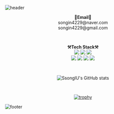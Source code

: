 ![header](https://capsule-render.vercel.app/api?type=waving&color=a3cca2&height=250&section=header&text=Inuk%20Song&fontSize=80&animation=fadeIn&fontAlignY=45)

<p align="center">
  <Strong>📧Email📧</Strong>
  </br>songin4229@naver.com
  </br>songin4229@gmail.com</br>
</p>

</br>

<p align="center" display="inline-block">
  <Strong>⚒️Tech Stack⚒️</Strong><br>
  <img src="https://img.shields.io/badge/Python-3776AB.svg?&style=for-the-badge&logo=Python&logoColor=black">
  <img src="https://img.shields.io/badge/R-276DC3.svg?&style=for-the-badge&logo=R&logoColor=black">
  <img src="https://img.shields.io/badge/MySQL-4479A1.svg?&style=for-the-badge&logo=MySQL&logoColor=black"><br>
  <img src="https://img.shields.io/badge/Linux-FCC624.svg?&style=for-the-badge&logo=Linux&logoColor=black">
  <img src="https://img.shields.io/badge/Git-F05032.svg?&style=for-the-badge&logo=Git&logoColor=black">
  <img src="https://img.shields.io/badge/Docker-2496ED.svg?&style=for-the-badge&logo=Docker&logoColor=black">
  <img src="https://img.shields.io/badge/Tableau-E97627.svg?&style=for-the-badge&logo=Tableau&logoColor=black">

</p>

</br>

<div align="center">

![SsongIU's GitHub stats](https://github-readme-stats.vercel.app/api?username=SsongIU&show_icons=true&theme=swift)

</br>

[![trophy](https://github-profile-trophy.vercel.app/?username=SsongIU&row=1)](https://github.com/ryo-ma/github-profile-trophy)

</div>

![footer](https://capsule-render.vercel.app/api?type=waving&section=footer&color=a3cca2)
